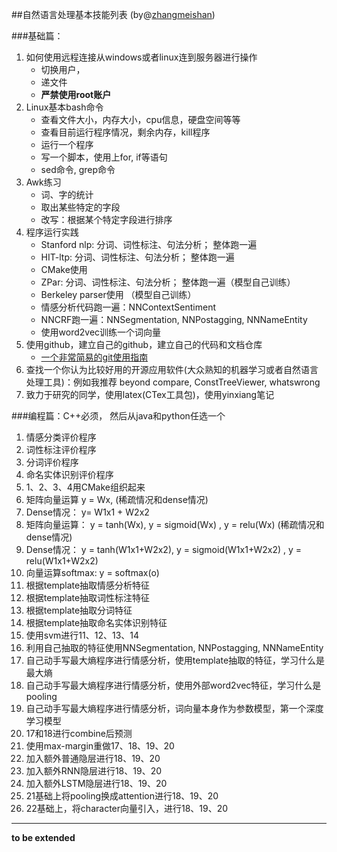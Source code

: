 ##自然语言处理基本技能列表 (by@[zhangmeishan](https://github.com/zhangmeishan))

###基础篇：

1. 如何使用远程连接从windows或者linux连到服务器进行操作
	- 切换用户，
	- 递文件
	- **严禁使用root账户**
2. Linux基本bash命令
    - 查看文件大小，内存大小，cpu信息，硬盘空间等等
    - 查看目前运行程序情况，剩余内存，kill程序
    - 运行一个程序
    - 写一个脚本，使用上for, if等语句
    - sed命令, grep命令
3. Awk练习
    - 词、字的统计
    - 取出某些特定的字段
    - 改写：根据某个特定字段进行排序
4. 程序运行实践
    - Stanford nlp: 分词、词性标注、句法分析； 整体跑一遍
    - HIT-ltp: 分词、词性标注、句法分析； 整体跑一遍
    - CMake使用
    - ZPar: 分词、词性标注、句法分析； 整体跑一遍（模型自己训练）
    - Berkeley parser使用 （模型自己训练）
    - 情感分析代码跑一遍：NNContextSentiment
    - NNCRF跑一遍：NNSegmentation, NNPostagging, NNNameEntity
    - 使用word2vec训练一个词向量
5. 使用github，建立自己的github，建立自己的代码和文档仓库
	- [一个非常简易的git使用指南](http://www.bootcss.com/p/git-guide/)
6. 查找一个你认为比较好用的开源应用软件(大众熟知的机器学习或者自然语言处理工具)：例如我推荐 beyond compare, ConstTreeViewer, whatswrong
7. 致力于研究的同学，使用latex(CTex工具包)，使用yinxiang笔记

###编程篇：C++必须， 然后从java和python任选一个

1. 情感分类评价程序
2. 词性标注评价程序
3. 分词评价程序
4. 命名实体识别评价程序
5. 1、2、3、4用CMake组织起来
6. 矩阵向量运算 y = Wx, (稀疏情况和dense情况)
7. Dense情况： y= W1x1 + W2x2
8. 矩阵向量运算： y = tanh(Wx), y = sigmoid(Wx) , y = relu(Wx) (稀疏情况和dense情况)
9. Dense情况： y = tanh(W1x1+W2x2), y = sigmoid(W1x1+W2x2) , y = relu(W1x1+W2x2)
10. 向量运算softmax:  y = softmax(o)
11. 根据template抽取情感分析特征
12. 根据template抽取词性标注特征
13. 根据template抽取分词特征
14. 根据template抽取命名实体识别特征
15. 使用svm进行11、12、13、14
16. 利用自己抽取的特征使用NNSegmentation, NNPostagging, NNNameEntity
17. 自己动手写最大熵程序进行情感分析，使用template抽取的特征，学习什么是最大熵
18. 自己动手写最大熵程序进行情感分析，使用外部word2vec特征，学习什么是pooling
19. 自己动手写最大熵程序进行情感分析，词向量本身作为参数模型，第一个深度学习模型
20. 17和18进行combine后预测
21. 使用max-margin重做17、18、19、20
22. 加入额外普通隐层进行18、19、20
23. 加入额外RNN隐层进行18、19、20
24. 加入额外LSTM隐层进行18、19、20
25. 21基础上将pooling换成attention进行18、19、20
26. 22基础上，将character向量引入，进行18、19、20

---
**to be extended**
